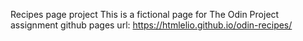 Recipes page project
This is a fictional page for The Odin Project assignment
github pages url: https://htmlelio.github.io/odin-recipes/